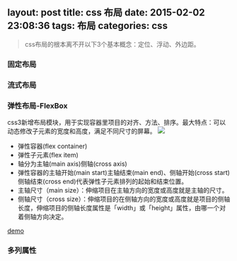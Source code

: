 layout: post
title: css 布局
date: 2015-02-02 23:08:36
tags: 布局
categories: css
---

> css布局的根本离不开以下3个基本概念：定位、浮动、外边距。

<!--more-->

### 固定布局

### 流式布局

### 弹性布局-FlexBox
css3新增布局模块，用于实现容器里项目的对齐、方法、排序。最大特点：可以动态修改子元素的宽度和高度，满足不同尺寸的屏幕。
<img src="/img/flexbox.png">
* 弹性容器(flex container)
* 弹性子元素(flex item)
* 轴分为主轴(main axis)侧轴(cross axis)
* 弹性容器的主轴开始(main start)主轴结束(main end)、侧轴开始(cross start)侧轴结束(cross end)代表弹性子元素排列的起始和结束位置。
* 主轴尺寸（main size）：伸缩项目在主轴方向的宽度或高度就是主轴的尺寸。
* 侧轴尺寸（cross size）：伸缩项目的在侧轴方向的宽度或高度就是项目的侧轴长度，伸缩项目的侧轴长度属性是「width」或「height」属性，由哪一个对着侧轴方向决定。

[demo](http://codepen.io/lcq0202/pen/GWoBRm)

### 多列属性